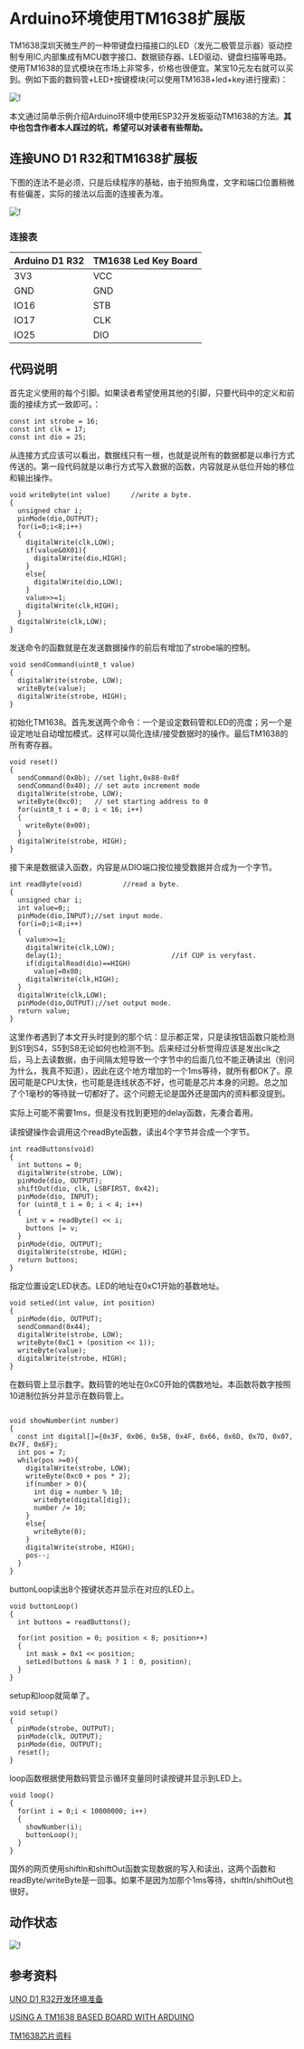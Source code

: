 # Arduino环境使用TM1638扩展版

TM1638深圳天微生产的一种带键盘扫描接口的LED（发光二极管显示器）驱动控制专用IC,内部集成有MCU数字接口、数据锁存器、LED驱动、键盘扫描等电路。使用TM1638的显式模块在市场上非常多，价格也很便宜。某宝10元左右就可以买到。例如下面的数码管+LED+按键模块(可以使用TM1638+led+key进行搜索)：

![!](images/TM1638LedKeyBoard.jpg "TM1638 Led Key Board")   

本文通过简单示例介绍Arduino环境中使用ESP32开发板驱动TM1638的方法。**其中也包含作者本人踩过的坑，希望可以对读者有些帮助。**

## 连接UNO D1 R32和TM1638扩展板

下图的连法不是必须，只是后续程序的基础，由于拍照角度，文字和端口位置稍微有些偏差，实际的接法以后面的连接表为准。

![!](images/Connection.jpg "连接方式")   

### 连接表
|Arduino D1 R32|TM1638 Led Key Board|
|-------|-----|
|3V3|VCC|
|GND|GND|
|IO16|STB|
|IO17|CLK|
|IO25|DIO|

## 代码说明

首先定义使用的每个引脚。如果读者希望使用其他的引脚，只要代码中的定义和前面的接续方式一致即可。：

```
const int strobe = 16;
const int clk = 17;
const int dio = 25;
```

从连接方式应该可以看出，数据线只有一根，也就是说所有的数据都是以串行方式传送的。第一段代码就是以串行方式写入数据的函数，内容就是从低位开始的移位和输出操作。

```
void writeByte(int value)     //write a byte.
{
  unsigned char i;
  pinMode(dio,OUTPUT);
  for(i=0;i<8;i++)
  {
    digitalWrite(clk,LOW);
    if(value&0X01){
      digitalWrite(dio,HIGH);
    }
    else{
      digitalWrite(dio,LOW);
    }
    value>>=1;
    digitalWrite(clk,HIGH);
  }
  digitalWrite(clk,LOW);
}
```
发送命令的函数就是在发送数据操作的前后有增加了strobe端的控制。
```
void sendCommand(uint8_t value)
{
  digitalWrite(strobe, LOW);
  writeByte(value);
  digitalWrite(strobe, HIGH);
}
```
初始化TM1638。首先发送两个命令：一个是设定数码管和LED的亮度；另一个是设定地址自动增加模式，这样可以简化连续/接受数据时的操作。最后TM1638的所有寄存器。

```
void reset()
{
  sendCommand(0x8b); //set light,0x88-0x8f
  sendCommand(0x40); // set auto increment mode
  digitalWrite(strobe, LOW);
  writeByte(0xc0);   // set starting address to 0
  for(uint8_t i = 0; i < 16; i++)
  {
    writeByte(0x00);
  }
  digitalWrite(strobe, HIGH);
}
```

接下来是数据读入函数，内容是从DIO端口按位接受数据并合成为一个字节。

```
int readByte(void)          //read a byte.
{
  unsigned char i;
  int value=0;;  
  pinMode(dio,INPUT);//set input mode.
  for(i=0;i<8;i++)
  {
    value>>=1;
    digitalWrite(clk,LOW);
    delay(1);                           //if CUP is veryfast.
    if(digitalRead(dio)==HIGH)
      value|=0x80;
    digitalWrite(clk,HIGH);
  }
  digitalWrite(clk,LOW);
  pinMode(dio,OUTPUT);//set output mode.
  return value;
}
```
这里作者遇到了本文开头时提到的那个坑：显示都正常，只是读按钮函数只能检测到S1到S4，S5到S8无论如何也检测不到。后来经过分析觉得应该是发出clk之后，马上去读数据，由于间隔太短导致一个字节中的后面几位不能正确读出（别问为什么，我真不知道），因此在这个地方增加的一个1ms等待，就所有都OK了。原因可能是CPU太快，也可能是连线状态不好，也可能是芯片本身的问题。总之加了个1毫秒的等待就一切都好了。这个问题无论是国外还是国内的资料都没提到。

实际上可能不需要1ms，但是没有找到更短的delay函数，先凑合着用。

读按键操作会调用这个readByte函数，读出4个字节并合成一个字节。

```
int readButtons(void)
{
  int buttons = 0;
  digitalWrite(strobe, LOW);
  pinMode(dio, OUTPUT);
  shiftOut(dio, clk, LSBFIRST, 0x42);
  pinMode(dio, INPUT);
  for (uint8_t i = 0; i < 4; i++)
  {
    int v = readByte() << i;
    buttons |= v;
  }
  pinMode(dio, OUTPUT);
  digitalWrite(strobe, HIGH);
  return buttons;
}
```

指定位置设定LED状态。LED的地址在0xC1开始的基数地址。

```
void setLed(int value, int position)
{
  pinMode(dio, OUTPUT);
  sendCommand(0x44);
  digitalWrite(strobe, LOW);
  writeByte(0xC1 + (position << 1));
  writeByte(value);
  digitalWrite(strobe, HIGH);
}
```

在数码管上显示数字。数码管的地址在0xC0开始的偶数地址。本函数将数字按照10进制位拆分并显示在数码管上。
```

void showNumber(int number)
{
  const int digital[]={0x3F, 0x06, 0x5B, 0x4F, 0x66, 0x6D, 0x7D, 0x07, 0x7F, 0x6F};
  int pos = 7;
  while(pos >=0){
    digitalWrite(strobe, LOW);
    writeByte(0xc0 + pos * 2);
    if(number > 0){
      int dig = number % 10;
      writeByte(digital[dig]);
      number /= 10;
    }
    else{
      writeByte(0);
    }
    digitalWrite(strobe, HIGH);
    pos--;
  }
}
```

buttonLoop读出8个按键状态并显示在对应的LED上。
```
void buttonLoop()
{
  int buttons = readButtons();
 
  for(int position = 0; position < 8; position++)
  {
    int mask = 0x1 << position;
    setLed(buttons & mask ? 1 : 0, position);
  }
}
```

setup和loop就简单了。
```
void setup()
{
  pinMode(strobe, OUTPUT);
  pinMode(clk, OUTPUT);
  pinMode(dio, OUTPUT);
  reset();
}
```
loop函数根据使用数码管显示循环变量同时读按键并显示到LED上。

```
void loop()
{
  for(int i = 0;i < 10000000; i++)
  {
    showNumber(i);
    buttonLoop();    
  }
}
```

国外的网页使用shiftIn和shiftOut函数实现数据的写入和读出，这两个函数和readByte/writeByte是一回事。如果不是因为加那个1ms等待，shiftIn/shiftOut也很好。

## 动作状态

![!](images/running.gif "动作状态.")   

## 参考资料
[UNO D1 R32开发环境准备](..\ESP32\Startup\ESP32Startup.md)

[USING A TM1638 BASED BOARD WITH ARDUINO](https://blog.3d-logic.com/2015/01/10/using-a-tm1638-based-board-with-arduino/)

[TM1638芯片资料](http://www.titanmec.com/index.php/project/download/id/532.html)